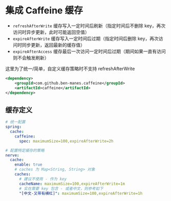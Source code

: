 # 集成 Caffeine 缓存

* `refreshAfterWrite`   缓存写入一定时间后刷新（指定时间后不删除 key，再次访问时异步更新，此时可能返回空值）
* `expireAfterWrite`    缓存写入一定时间后过期（指定时间后删除 key，再次访问时同步更新，返回最新的缓存值）
* `expireAfterAccess`   缓存最后一次访问一定时间后过期（期间如果一直有访问则不会触发刷新）

这里为了统一/简单，自定义缓存策略时不支持 refreshAfterWrite

```xml
<dependency>
    <groupId>com.github.ben-manes.caffeine</groupId>
    <artifactId>caffeine</artifactId>
</dependency>
```

## 缓存定义

```yaml
# 统一配置 
spring:
  cache:
    caffeine:
      spec: maximumSize=100,expireAfterWrite=2h

# 配置特定缓存的策略
nerve:
  cache:
    enable: true
    # caches 为 Map<String, String> 对象
    caches:
      # 建议不使用 - 作为 key
      cacheName: maximumSize=100,expireAfterWrite=1m
      # 实在需要 key 包含 - 或者中文，则参考如下
      "[中文-又带有横杠]": maximumSize=100,expireAfterWrite=1h
```